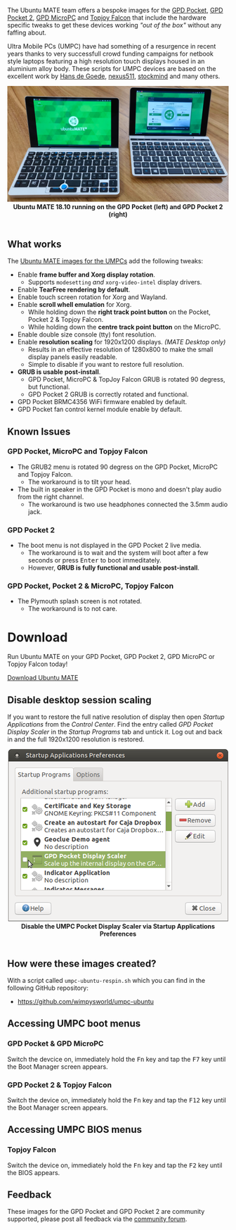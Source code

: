 <!--
.. title: Ubuntu MATE for UMPCs
.. slug: umpc
.. date: 2018-10-17 17:00:00 UTC
.. tags: Ubuntu,MATE,UMPC,GPD Pocket,GPD Pocket 2,GPD MicroPC,Topjoy,Falcon,download
.. link:
.. description: Ubuntu MATE for the GPD Pocket, GPD Pocket 2, GPD MicroPC & Topjoy Falcon
.. type: text
.. author: Martin Wimpress
-->

The Ubuntu MATE team offers a bespoke images for the
[GPD Pocket](https://gpd.hk/gpdpocket),
[GPD Pocket 2](https://gpd.hk/gpdpocket2),
[GPD MicroPC](https://gpd.hk/gpdmicropc) and
[Topjoy Falcon](https://www.kickstarter.com/projects/440069565/falcon-worlds-first-8-inch-2-in-1-laptop)
that include the hardware specific tweaks to get these devices working
*"out of the box"* without any faffing about.

Ultra Mobile PCs (UMPC) have had something of a resurgence in recent years
thanks to very successfull crowd funding campaigns for netbook style laptops 
featuring a high resolution touch displays housed in an aluminium alloy 
body. These scripts for UMPC devices are based on the excellent work by
[Hans de Goede](https://hansdegoede.livejournal.com/), [nexus511](https://apt.nexus511.net/), 
[stockmind](https://github.com/stockmind/gpd-pocket-ubuntu-respin) and many 
others.


<div align="center">
  <img src="/gallery/blog/gpd-pockets.jpg" /></a><br />
  <b>Ubuntu MATE 18.10 running on the GPD Pocket (left) and GPD Pocket 2 (right)</b>
</div>
<br />

## What works

The [Ubuntu MATE images for the UMPCs](https://ubuntu-mate.org/umpc/) add the following tweaks:

  * Enable **frame buffer and Xorg display rotation**.
    * Supports `modesetting` *and* `xorg-video-intel` display drivers.
  * Enable **TearFree rendering by default**.
  * Enable touch screen rotation for Xorg and Wayland.  
  * Enable **scroll whell emulation** for Xorg.
    * While holding down the **right track point button** on the Pocket, Pocket 2 & Topjoy Falcon.
    * While holding down the **centre track point button** on the MicroPC.
  * Enable double size console (tty) font resolution.
  * Enable **resolution scaling** for 1920x1200 displays. *(MATE Desktop only)*
    * Results in an effective resolution of 1280x800 to make the small display panels easily readable.
    * Simple to disable if you want to restore full resolution.
  * **GRUB is usable post-install**.
    * GPD Pocket, MicroPC & TopJoy Falcon GRUB is rotated 90 degress, but functional.
    * GPD Pocket 2 GRUB is correctly rotated and functional.
  * GPD Pocket BRMC4356 WiFi firmware enabled by default.
  * GPD Pocket fan control kernel module enable by default.

## Known Issues

### GPD Pocket, MicroPC and Topjoy Falcon

  * The GRUB2 menu is rotated 90 degress on the GPD Pocket, MicroPC and Topjoy Falcon.
    * The workaround is to tilt your head.
  * The built in speaker in the GPD Pocket is mono and doesn't play audio from the right channel.
    * The workaround is two use headphones connected the 3.5mm audio jack.

### GPD Pocket 2

  * The boot menu is not displayed in the GPD Pocket 2 live media.
    * The workaround is to wait and the system will boot after a few seconds or press <kbd>Enter</kbd> to boot immeditately.
    * However, **GRUB is fully functional and usable post-install**.

### GPD Pocket, Pocket 2 & MicroPC, Topjoy Falcon

  * The Plymouth splash screen is not rotated.
    * The workaround is to not care.

<div class="bs-component">
  <div class="jumbotron">
    <h1>Download</h1>
      <p>Run Ubuntu MATE on your GPD Pocket, GPD Pocket 2, GPD MicroPC or Topjoy Falcon today!</p>
      <a href="/download/" class="btn btn-primary btn-lg">Download Ubuntu MATE</a>
      </p>
    </div>
</div>

## Disable desktop session scaling

If you want to restore the full native resolution of display then open
*Startup Applications* from the *Control Center*. Find the entry called
*GPD Pocket Display Scaler* in the *Startup Programs* tab and untick it.
Log out and back in and the full 1920x1200 resolution is restored.

<div align="center">
  <img src="/gallery/blog/gpd-pocket-display-scaler.png" /></a><br />
  <b>Disable the UMPC Pocket Display Scaler via Startup Applications Preferences</b>
</div>
<br />

## How were these images created?

With a script called `umpc-ubuntu-respin.sh` which you can find in the 
following GitHub repository:

  * <https://github.com/wimpysworld/umpc-ubuntu>

## Accessing UMPC boot menus

### GPD Pocket & GPD MicroPC

Switch the devcice on, immediately hold the <kbd>Fn</kbd> key and tap the <kbd>F7</kbd> key until the Boot Manager screen appears.

### GPD Pocket 2 & Topjoy Falcon

Switch the device on, immediately hold the <kbd>Fn</kbd> key and tap the <kbd>F12</kbd> key until the Boot Manager screen appears.

## Accessing UMPC BIOS menus

### Topjoy Falcon

Switch the device on, immediately hold the <kbd>Fn</kbd> key and tap the <kbd>F2</kbd> key until the BIOS appears.

## Feedback

These images for the GPD Pocket and GPD Pocket 2 are community supported,
please post all feedback via the [community forum](https://ubuntu-mate.community/).